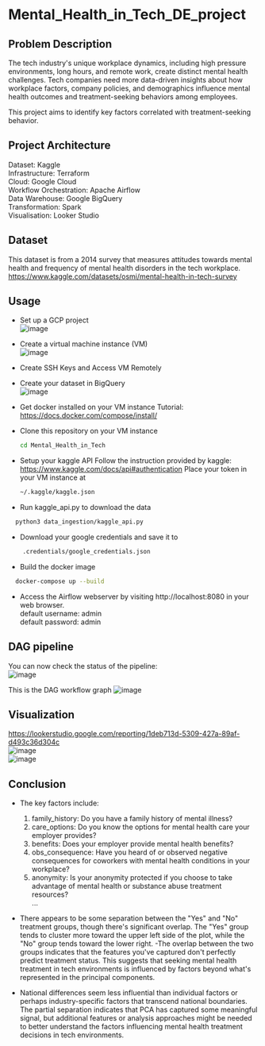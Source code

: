 # Mental_Health_in_Tech_DE_project
    
## Problem Description
The tech industry's unique workplace dynamics, including high pressure environments, long hours, and remote work, create distinct mental health challenges. Tech companies need more data-driven insights about how workplace factors, company policies, and demographics influence mental health outcomes and treatment-seeking behaviors among employees. 

This project aims to identify key factors correlated with treatment-seeking behavior.

## Project Architecture
Dataset: Kaggle<br>
Infrastructure: Terraform<br>
Cloud: Google Cloud<br>
Workflow Orchestration: Apache Airflow<br>
Data Warehouse: Google BigQuery<br>
Transformation: Spark<br>
Visualisation: Looker Studio<br>


## Dataset
This dataset is from a 2014 survey that measures attitudes towards mental health and frequency of mental health disorders in the tech workplace.<br>
https://www.kaggle.com/datasets/osmi/mental-health-in-tech-survey

## Usage
- Set up a GCP project<br>
  ![image](https://github.com/user-attachments/assets/16ae08fe-ec2b-46b7-a6ff-34abf498e682)

- Create a virtual machine instance (VM)<br>
  ![image](https://github.com/user-attachments/assets/42d270e7-0caf-48af-a906-ec653e70d77e)

- Create SSH Keys and Access VM Remotely

- Create your dataset in BigQuery<br>
  ![image](https://github.com/user-attachments/assets/debf9503-a818-44d6-bdd8-bc74fa58dc1b)

- Get docker installed on your VM instance
  Tutorial: https://docs.docker.com/compose/install/

- Clone this repository on your VM instance
  ```bash
  cd Mental_Health_in_Tech
  ```
- Setup your kaggle API
  Follow the instruction provided by kaggle: https://www.kaggle.com/docs/api#authentication
  Place your token in your VM instance at
  ```bash
  ~/.kaggle/kaggle.json
  ```
- Run kaggle_api.py to download the data
```bash
  python3 data_ingestion/kaggle_api.py
```
- Download your google credentials and save it to
```bash
    .credentials/google_credentials.json
```  
- Build the docker image
```bash
  docker-compose up --build
```
- Access the Airflow webserver by visiting http://localhost:8080 in your web browser.<br>
  default username: admin<br>
  default password: admin<br>

## DAG pipeline
You can now check the status of the pipeline:<br>
![image](https://github.com/user-attachments/assets/2ccdee5a-d9ee-4097-a29b-85df9aa9165a)

This is the DAG workflow graph
![image](https://github.com/user-attachments/assets/065feb83-98ff-4d0f-96cf-ece6fa1727fa)

## Visualization
https://lookerstudio.google.com/reporting/1deb713d-5309-427a-89af-d493c36d304c
<br> 
![image](https://github.com/user-attachments/assets/8237f3ad-2d57-4abd-9a5f-7be35ed6aadf)
<br> 
![image](https://github.com/user-attachments/assets/a80b8b59-5e46-474c-8705-aa10cb19439e)

## Conclusion
- The key factors include:
  1. family_history: Do you have a family history of mental illness?
  2. care_options: Do you know the options for mental health care your employer provides?
  3. benefits: Does your employer provide mental health benefits?
  4. obs_consequence: Have you heard of or observed negative consequences for coworkers with mental health conditions in your workplace?
  5. anonymity: Is your anonymity protected if you choose to take advantage of mental health or substance abuse treatment resources?<br>
  ...
  
- There appears to be some separation between the "Yes" and "No" treatment groups, though there's significant overlap. The "Yes" group tends to cluster more toward the upper left side of the plot, while the "No" group tends toward the lower right.
-The overlap between the two groups indicates that the features you've captured don't perfectly predict treatment status. This suggests that seeking mental health treatment in tech environments is influenced by factors beyond what's represented in the principal components.
- National differences seem less influential than individual factors or perhaps industry-specific factors that transcend national boundaries.
The partial separation indicates that PCA has captured some meaningful signal, but additional features or analysis approaches might be needed to better understand the factors influencing mental health treatment decisions in tech environments.
